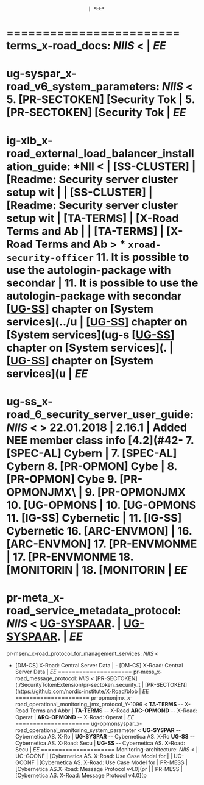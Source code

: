 							      |	*EE*
========================
terms_x-road_docs: *NIIS*				      <
							      |	*EE*
=====================
ug-syspar_x-road_v6_system_parameters: *NIIS*		      <
5.  <a id="Ref_PR-SECTOKEN"></a>\[PR-SECTOKEN\] [Security Tok |	5.  <a id="Ref_PR-SECTOKEN"></a>\[PR-SECTOKEN\] [Security Tok
							      |	*EE*
=====================
ig-xlb_x-road_external_load_balancer_installation_guide: *NII <
| \[SS-CLUSTER\] | [Readme: Security server cluster setup wit |	| \[SS-CLUSTER\] | [Readme: Security server cluster setup wit
| <a name="Ref_TERMS"></a>\[TA-TERMS\] | [X-Road Terms and Ab |	| <a name="Ref_TERMS"></a>\[TA-TERMS\] | [X-Road Terms and Ab
							      >	   * `xroad-security-officer`
11. It is possible to use the autologin-package with secondar |	11. It is possible to use the autologin-package with secondar
\[[UG-SS](#13-references)\] chapter on [System services](../u |	\[[UG-SS](#13-references)\] chapter on [System services](ug-s
   \[[UG-SS](#13-references)\] chapter on [System services](. |	   \[[UG-SS](#13-references)\] chapter on [System services](u
							      |	*EE*
=====================
ug-ss_x-road_6_security_server_user_guide: *NIIS*	      <
							      >	22.01.2018 | 2.16.1  | Added NEE member class info [4.2](#42-
7.  <a id="Ref_SPEC-AL" class="anchor"></a>\[SPEC-AL\] Cybern |	7.  <a id="Ref_SPEC-AL" class="anchor"></a>\[SPEC-AL\] Cybern
8.  <a id="Ref_PR-OPMON" class="anchor"></a>\[PR-OPMON\] Cybe |	8.  <a id="Ref_PR-OPMON" class="anchor"></a>\[PR-OPMON\] Cybe
9.  <a id="Ref_PR-OPMONJMX" class="anchor"></a>\[PR-OPMONJMX\ |	9.  <a id="Ref_PR-OPMONJMX" class="anchor"></a>\[PR-OPMONJMX\
10. <a id="Ref_UG-OPMONSYSPAR" class="anchor"></a>\[UG-OPMONS |	10. <a id="Ref_UG-OPMONSYSPAR" class="anchor"></a>\[UG-OPMONS
11. <a id="Ref_IG-SS" class="anchor"></a>\[IG-SS\] Cybernetic |	11. <a id="Ref_IG-SS" class="anchor"></a>\[IG-SS\] Cybernetic
16. <a id="Ref_ARC-ENVMON" class="anchor"></a>\[ARC-ENVMON\]  |	16. <a id="Ref_ARC-ENVMON" class="anchor"></a>\[ARC-ENVMON\] 
17. <a id="Ref_PR-ENVMONMES" class="anchor"></a>\[PR-ENVMONME |	17. <a id="Ref_PR-ENVMONMES" class="anchor"></a>\[PR-ENVMONME
18. <a id="Ref_MONITORING_XSD" class="anchor"></a>\[MONITORIN |	18. <a id="Ref_MONITORING_XSD" class="anchor"></a>\[MONITORIN
							      |	*EE*
=====================
pr-meta_x-road_service_metadata_protocol: *NIIS*	      <
[UG-SYSPAAR](ug-syspar_x-road_v6_system_parameters.md).	      |	[UG-SYSPAAR](ug-syspar_x-road_v7_system_parameters.md).
							      |	*EE*
=====================
pr-mserv_x-road_protocol_for_management_services: *NIIS*      <
- <a name="Ref_DM-CS"></a>[DM-CS] X-Road: Central Server Data |	- <a name="Ref_DM-CS"></a>[DM-CS] X-Road: Central Server Data
							      |	*EE*
=====================
pr-mess_x-road_message_protocol: *NIIS*			      <
[PR-SECTOKEN](./SecurityTokenExtension/pr-sectoken_security_t |	[PR-SECTOKEN](https://github.com/nordic-institute/X-Road/blob
							      |	*EE*
=====================
pr-opmonjmx_x-road_operational_monitoring_jmx_protocol_Y-1096 <
<a name="Ref_TERMS"></a>**TA-TERMS** -- X-Road Terms and Abbr |	<a name="Ref_TERMS" class="anchor"></a>**TA-TERMS** -- X-Road
<a name="Ref_ARC-OPMOND"></a>**ARC-OPMOND** -- X-Road: Operat |	<a name="Ref_ARC-OPMOND"></a>**ARC-OPMOND** -- X-Road: Operat
							      |	*EE*
=====================
ug-opmonsyspar_x-road_operational_monitoring_system_parameter <
<a name="UG-SYSPAR"></a>**UG-SYSPAR** -- Cybernetica AS. X-Ro |	<a name="UG-SYSPAR"></a>**UG-SYSPAR** -- Cybernetica AS. X-Ro
<a name="UG-SS"></a>**UG-SS** -- Cybernetica AS. X-Road: Secu |	<a name="UG-SS"></a>**UG-SS** -- Cybernetica AS. X-Road: Secu
							      |	*EE*
=====================
Monitoring-architecture: *NIIS*				      <
| UC-GCONF      | [Cybernetica AS. X-Road: Use Case Model for |	| UC-GCONF      | [Cybernetica AS. X-Road: Use Case Model for
| PR-MESS | [Cybernetica AS.X-Road: Message Protocol v4.0](pr |	| PR-MESS | [Cybernetica AS. X-Road: Message Protocol v4.0](p
